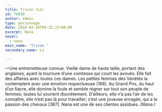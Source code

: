 ```yaml
---
title: Tricon (La)
id: 76030
author: admin
type: personnage
date: 2010-03-16T09:32:23+00:00
excerpt: Nana
novel:
  - nana
main_name: 'Tricon '
secondary_name: La

---
```

—Une entremetteuse connue. Vieille dame de haute taille, portant des anglaises, ayant la tournure d&rsquo;une comtesse qui court les avoués. Elle fait des affaires avec toutes ces dames. Les petites femmes des Variétés la contemplent avec une émotion respectueuse [168]. Au Grand Prix, du haut d&rsquo;un fiacre, elle domine la foule et semble régner sur tout son peuple de femmes; toutes lui sourient discrètement. D&rsquo;ailleurs, elle n&rsquo;a pas l&rsquo;air de les connaître, elle n&rsquo;est pas là pour travailler; c&rsquo;est une joueuse enragée, qui a la passion des chevaux [387]. Nana est une de ses clientes assidues. _(Nana.)_